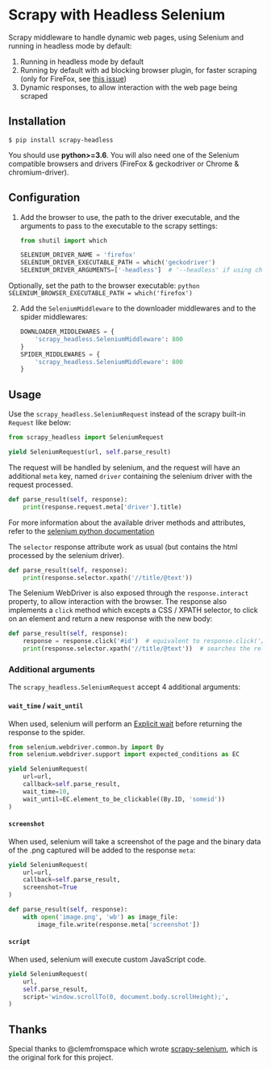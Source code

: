 # Scrapy with Headless Selenium

Scrapy middleware to handle dynamic web pages, using Selenium and running in headless mode by default:

1. Running in headless mode by default
2. Running by default with ad blocking browser plugin, for faster scraping (only for FireFox, see [this issue](https://bugs.chromium.org/p/chromium/issues/detail?id=706008#c5))
3. Dynamic responses, to allow interaction with the web page being scraped

## Installation
```
$ pip install scrapy-headless
```
You should use **python>=3.6**.
You will also need one of the Selenium compatible browsers and drivers (FireFox & geckodriver or Chrome & chromium-driver).

## Configuration
1. Add the browser to use, the path to the driver executable, and the arguments to pass to the executable to the scrapy settings:
    ```python
    from shutil import which

    SELENIUM_DRIVER_NAME = 'firefox'
    SELENIUM_DRIVER_EXECUTABLE_PATH = which('geckodriver')
    SELENIUM_DRIVER_ARGUMENTS=['-headless']  # '--headless' if using chrome instead of firefox
    ```

Optionally, set the path to the browser executable:
    ```python
    SELENIUM_BROWSER_EXECUTABLE_PATH = which('firefox')
    ```

2. Add the `SeleniumMiddleware` to the downloader middlewares and to the spider middlewares:
    ```python
    DOWNLOADER_MIDDLEWARES = {
        'scrapy_headless.SeleniumMiddleware': 800
    }
    SPIDER_MIDDLEWARES = {
        'scrapy_headless.SeleniumMiddleware': 800
    }
    ```
## Usage
Use the `scrapy_headless.SeleniumRequest` instead of the scrapy built-in `Request` like below:
```python
from scrapy_headless import SeleniumRequest

yield SeleniumRequest(url, self.parse_result)
```
The request will be handled by selenium, and the request will have an additional `meta` key, named `driver` containing the selenium driver with the request processed.
```python
def parse_result(self, response):
    print(response.request.meta['driver'].title)
```
For more information about the available driver methods and attributes, refer to the [selenium python documentation](http://selenium-python.readthedocs.io/api.html#module-selenium.webdriver.remote.webdriver)

The `selector` response attribute work as usual (but contains the html processed by the selenium driver).
```python
def parse_result(self, response):
    print(response.selector.xpath('//title/@text'))
```

The Selenium WebDriver is also exposed through the `response.interact` property, to allow interaction with the browser.
The response also implements a `click` method which excepts a CSS / XPATH selector, to click on an element and return a new response with the new body:
```python
def parse_result(self, response):
    response = response.click('#id')  # equivalent to response.click('//[@id="id"]')
    print(response.selector.xpath('//title/@text'))  # searches the reloaded response body
```

### Additional arguments
The `scrapy_headless.SeleniumRequest` accept 4 additional arguments:

#### `wait_time` / `wait_until`

When used, selenium will perform an [Explicit wait](http://selenium-python.readthedocs.io/waits.html#explicit-waits) before returning the response to the spider.
```python
from selenium.webdriver.common.by import By
from selenium.webdriver.support import expected_conditions as EC

yield SeleniumRequest(
    url=url,
    callback=self.parse_result,
    wait_time=10,
    wait_until=EC.element_to_be_clickable((By.ID, 'someid'))
)
```

#### `screenshot`
When used, selenium will take a screenshot of the page and the binary data of the .png captured will be added to the response `meta`:
```python
yield SeleniumRequest(
    url=url,
    callback=self.parse_result,
    screenshot=True
)

def parse_result(self, response):
    with open('image.png', 'wb') as image_file:
        image_file.write(response.meta['screenshot'])
```

#### `script`
When used, selenium will execute custom JavaScript code.
```python
yield SeleniumRequest(
    url,
    self.parse_result,
    script='window.scrollTo(0, document.body.scrollHeight);',
)
```

## Thanks
Special thanks to @clemfromspace which wrote [scrapy-selenium](https://github.com/clemfromspace/scrapy-selenium), which is the original fork for this project.
